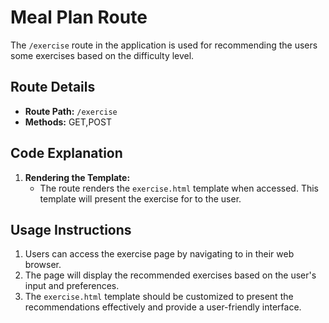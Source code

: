 # Meal Plan Route

The `/exercise` route in the application is used for recommending the users some exercises based on the difficulty level. 

## Route Details

- **Route Path:** `/exercise`
- **Methods:** GET,POST

## Code Explanation

1. **Rendering the Template:**
   - The route renders the `exercise.html` template when accessed. This template will present the exercise for to the user.

## Usage Instructions

1. Users can access the exercise page by navigating to in their web browser.
2. The page will display the recommended exercises based on the user's input and preferences.
3. The `exercise.html` template should be customized to present the recommendations effectively and provide a user-friendly interface.

